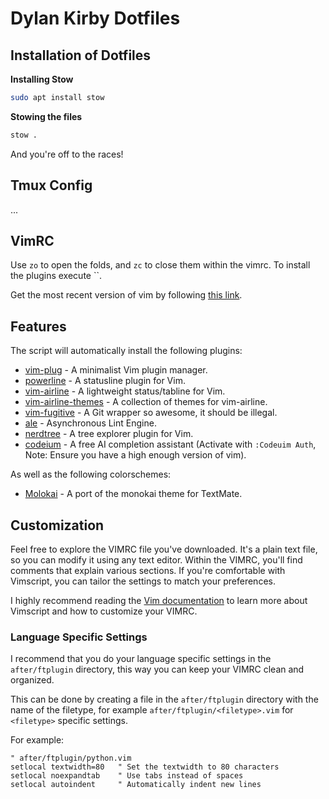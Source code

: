# Dylan Kirby Dotfiles

## Installation of Dotfiles

**Installing Stow**

```bash
sudo apt install stow
```

**Stowing the files**

```bash
stow .
```

And you're off to the races!

## Tmux Config

...

## VimRC

Use `zo` to open the folds, and `zc` to close them within the vimrc.
To install the plugins execute ``.

Get the most recent version of vim by following [this link](https://itsfoss.com/install-latest-vim-ubuntu/).

## Features

The script will automatically install the following plugins:

- [vim-plug](http://www.github.com/junegunn/vim-plug) - A minimalist Vim plugin manager.
- [powerline](http://www.github.com/powerline/powerline) - A statusline plugin for Vim.
- [vim-airline](http://www.github.com/vim-airline/vim-airline) - A lightweight status/tabline for Vim.
- [vim-airline-themes](http://www.github.com/vim-airline/vim-airline-themes) - A collection of themes for vim-airline.
- [vim-fugitive](http://www.github.com/tpope/vim-fugitive) - A Git wrapper so awesome, it should be illegal.
- [ale](http://www.github.com/dense-analysis/ale) - Asynchronous Lint Engine.
- [nerdtree](http://www.github.com/preservim/nerdtree) - A tree explorer plugin for Vim.
- [codeium](http://www.github.com/Exafunction/codeium.vim) - A free AI completion assistant (Activate with `:Codeuim Auth`, Note: Ensure you have a high enough version of vim).

As well as the following colorschemes:

- [Molokai](http://www.github.com/tomasr/molokai) - A port of the monokai theme for TextMate.

## Customization

Feel free to explore the VIMRC file you've downloaded. It's a plain text file, so you can modify it using any text editor. Within the VIMRC, you'll find comments that explain various sections. If you're comfortable with Vimscript, you can tailor the settings to match your preferences.

I highly recommend reading the [Vim documentation](http://vimdoc.sourceforge.net/htmldoc/usr_toc.html) to learn more about Vimscript and how to customize your VIMRC.

### Language Specific Settings

I recommend that you do your language specific settings in the `after/ftplugin` directory, this way you can keep your VIMRC clean and organized.

This can be done by creating a file in the `after/ftplugin` directory with the name of the filetype, for example `after/ftplugin/<filetype>.vim` for `<filetype>` specific settings.

For example:
```vim
" after/ftplugin/python.vim
setlocal textwidth=80   " Set the textwidth to 80 characters
setlocal noexpandtab    " Use tabs instead of spaces
setlocal autoindent     " Automatically indent new lines
```
